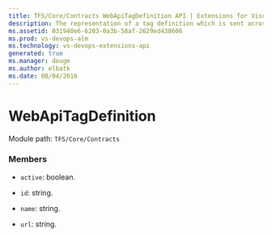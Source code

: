 ```yaml
---
title: TFS/Core/Contracts WebApiTagDefinition API | Extensions for Visual Studio Team Services
description: The representation of a tag definition which is sent across the wire.
ms.assetid: 031940e6-6203-0a3b-58af-2629ed438606
ms.prod: vs-devops-alm
ms.technology: vs-devops-extensions-api
generated: true
ms.manager: douge
ms.author: elbatk
ms.date: 08/04/2016
---
```


# WebApiTagDefinition

Module path: `TFS/Core/Contracts`


### Members

* `active`: boolean. 

* `id`: string. 

* `name`: string. 

* `url`: string. 

